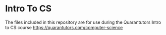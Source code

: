 # Intro To CS

The files included in this repository are for use during the Quarantutors Intro to CS course https://quarantutors.com/computer-science
